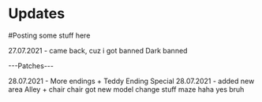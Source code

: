 # Updates
#Posting some stuff here

27.07.2021 - came back, cuz i got banned Dark banned


---Patches---


28.07.2021 - More endings + Teddy Ending Special 
28.07.2021 - added new area Alley + chair
chair got new model
change stuff maze haha yes
bruh
